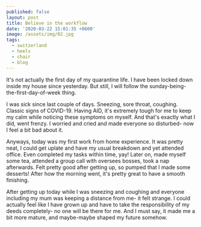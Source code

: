 ```yaml
---
published: false
layout: post
title: Believe in the workflow
date: '2020-03-22 15:01:35 +0600'
image: /assets/img/02.jpg
tags:
  - switzerland
  - heels
  - chair
  - blog
---
```


It's not actually the first day of my quarantine life. I have been locked down inside my house since yesterday. But still, I will follow the sunday-being-the-first-day-of-week thing.

I was sick since last couple of days. Sneezing, sore throat, coughing. Classic signs of COVID-19.
Having AID, it's extremely tough for me to keep my calm while noticing these symptoms on myself. And that's exactly what I did, went frenzy. I worried and cried and made everyone so disturbed- now I feel a bit bad about it. 

Anyways, today was my first work from home experience. It was pretty neat, I could get uplate and have my usual breakdown and yet attended office. Even completed my tasks within time, yay! Later on, made myself some tea, attended a group call with oversees bosses, took a nap afterwards. Felt pretty good after getting up, so pumped that I made some desserts! After how the morning went, it's pretty great to have a smooth finishing.

After getting up today while I was sneezing and coughing and everyone including my mum was keeping a distance from me- it felt strange. I could actually feel like I have grown up and have to take the responsibility of my deeds completely- no one will be there for me. And I must say, it made me a bit more mature, and maybe-maybe shaped my future somehow.
